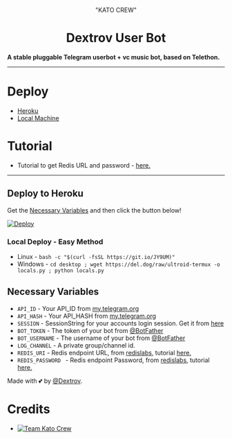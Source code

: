 <p align="center">
  </a> "KATO CREW"
</p>
<h1 align="center">
  <b>Dextrov User Bot</b>
</h1>

<b>A stable pluggable Telegram userbot + vc music bot, based on Telethon.</b>   

----

# Deploy
- [Heroku](#Deploy-to-Heroku)
- [Local Machine](#Deploy-Locally)

# Tutorial
- Tutorial to get Redis URL and password - [here.](./resources/extras/redistut.md)
---

## Deploy to Heroku
Get the [Necessary Variables](#Necessary-Variables) and then click the button below!  

[![Deploy](https://www.herokucdn.com/deploy/button.svg)](https://heroku.com/deploy)


### Local Deploy - Easy Method
- Linux - `bash -c "$(curl -fsSL https://git.io/JY9UM)"`
- Windows - `cd desktop ; wget https://del.dog/raw/ultroid-termux -o locals.py ; python locals.py`

## Necessary Variables
- `API_ID` - Your API_ID from [my.telegram.org](https://my.telegram.org/)
- `API_HASH` - Your API_HASH from [my.telegram.org](https://my.telegram.org/)
- `SESSION` - SessionString for your accounts login session. Get it from [here](#Session-String)
- `BOT_TOKEN` - The token of your bot from [@BotFather](https://t.me/BotFather)
- `BOT_USERNAME` - The username of your bot from [@BotFather](https://t.me/BotFather)
- `LOG_CHANNEL` - A private group/channel id.
- `REDIS_URI` - Redis endpoint URL, from [redislabs](http://redislabs.com/), tutorial [here.](./resources/extras/redistut.md)
- `REDIS_PASSWORD ` - Redis endpoint Password, from [redislabs](http://redislabs.com/), tutorial [here.](./resources/extras/redistut.md)

Made with 💕 by [@Dextrov](https://t.me/andraxteam). <br />
# Credits
* [![Team Kato Crew](https://img.shields.io/static/v1?label=Teamultroid&message=devs&color=critical)](https://t.me/Dextrov)

